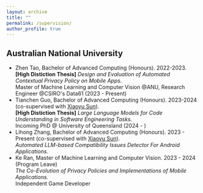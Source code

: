 ```yaml
---
layout: archive
title: ""
permalink: /supervision/
author_profile: true
---
```


<style>
table.imgtable, table.imgtable td{
  border: none;
  /* height: auto; */
  /* text-align: left; */
}

</style>

## <i class="fa fa-fw fa-copy"></i> Australian National University

<ul>
  
  <li>
    Zhen Tao, Bachelor of Advanced Computing (Honours). 2022-2023.<br>
    <strong>[High Distiction Thesis]</strong> <em>Design and Evaluation of Automated Contextual Privacy Policy on Mobile Apps.</em><br>
    Master of Machine Learning and Computer Vision @ANU, Research Engineer @CSIRO's Data61 (2023 - Present)
  </li>

  <li>
    Tianchen Guo, Bachelor of Advanced Computing (Honours). 2023-2024 (co-supervised with <a href="https://sunxiaobiu.github.io/">Xiaoyu Sun</a>).<br>
    <strong>[High Distiction Thesis]</strong> <em>Large Language Models for Code Understanding in Software Engineering Tasks.</em><br>
    Incoming PhD @ University of Queensland (2024 - )
  </li>

   <li>
    Lihong Zhang, Bachelor of Advanced Computing (Honours). 2023 - Present (co-supervised with <a href="https://sunxiaobiu.github.io/">Xiaoyu Sun</a>).<br>
    <em>Automated LLM-based Compatibility Issues Detector For Android Applications.</em><br>
  </li>

   <li>
     Ke Ran, Master of Machine Learning and Computer Vision. 2023 - 2024 (Program Leave) <br>
    <em> The Co-Evolution of Privacy Policies and Implementations of Mobile Applications.</em><br>
     Independent Game Developer
  </li>

 
  
</ul>

